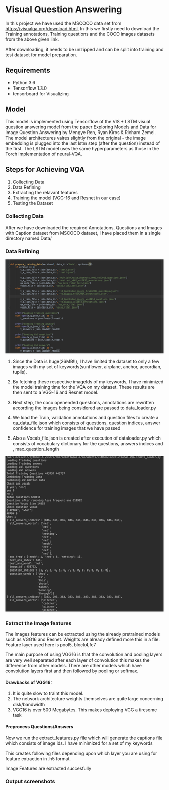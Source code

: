 # Visual Question Answering
In this project we have used the MSCOCO data set from https://visualqa.org/download.html, In this we firstly need to download the Training annotations, Training questions and the COCO images datasets from the above given link.

After downloading, it needs to be unzipped and can be split into training and test dataset for model preparation.

## Requirements
- Python 3.6
- Tensorflow 1.3.0
- tensorboard for Visualizing

## Model
This model is implemented using Tensorflow of the VIS + LSTM visual question answering model from the paper Exploring Models and Data for Image Question Answering by Mengye Ren, Ryan Kiros & Richard Zemel. The model architectures vaires slightly from the original - the image embedding is plugged into the last lstm step (after the question) instead of the first. The LSTM model uses the same hyperparameters as those in the Torch implementation of neural-VQA.

## Steps for Achieving VQA
1. Collecting Data
2. Data Refining
3. Extracting the relavant features
4. Training the model (VGG-16 and Resnet in our case)
5. Testing the Dataset

### Collecting Data
After we have downloaded the required Annotations, Questions and Images with Caption dataset from MSCOCO dataset, I have placed them in a single directory named Data/

### Data Refining
![](https://github.com/charankottapalliCK/CS5542_BigDataAnalytics/blob/master/Lab4/documentation/Screen%20Shot%202019-04-29%20at%205.27.55%20PM.png)

1. Since the Data is huge(26MB!!), I have limited the dataset to only a few images with my set of keywords(sunflower, airplane, anchor, accordian, tuplis).

2. By fetching these respective imageIds of my keywords, I have minimized the model training time for the VQA on my dataset.
These results are then sent to a VGG-16 and Resnet model.

3. Next step, the coco openended questions, annotations are rewritten according the images being considered are passed to data_loader.py

4. We load the Train, validation annotations and question files to create a qa_data_file.json which consists of questions, question indices, answer confidence for training images that we have passed

5. Also a Vocab_file.json is created after execution of dataloader.py which consists of vocabulary dictionary for the questions, answers indices and , max_question_length

![](https://github.com/charankottapalliCK/CS5542_BigDataAnalytics/blob/master/Lab4/documentation/Screen%20Shot%202019-04-29%20at%205.32.59%20PM.png)

### Extract the Image features
The images features can be extracted using the already pretrained models such as VGG16 and Resnet. Weights are already defined more this in a file.
Feature layer used here is pool5, block4,fc7

The main purpose of using VGG16 is that the convolution and pooling layers are very well separated after each layer of convolution this makes the difference from other models. There are other models which have convolution layers first and then followed by pooling or softmax.
 
#### Drawbacks of VGG16:
1. It is quite slow to traint this model.
2. The network architecture weights themselves are quite large concerning disk/bandwidth
3. VGG16 is over 500 Megabytes. This makes deploying VGG a tiresome task

#### Preprocess Questions/Answers
Now we run the extract_features.py file which will generate the captions file which consists of image ids. I have minimized for a set of my keywords

This creates following files depending upon which layer you are using for feature extraction in .h5 format.

Image Features are extracted succesfully

### Output screenshots

